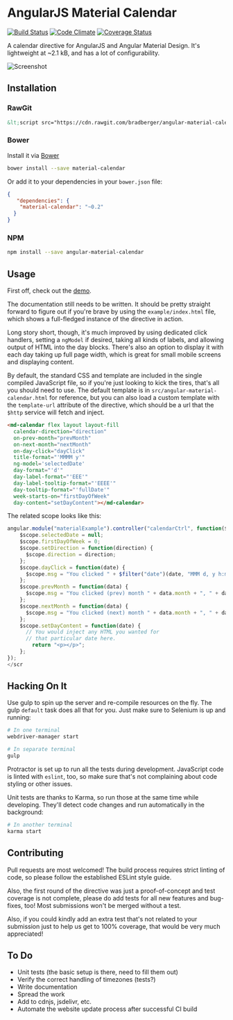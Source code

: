 # AngularJS Material Calendar

[![Build Status](https://semaphoreci.com/api/v1/projects/be573f04-507e-4659-ad3b-0611db2227eb/540401/badge.svg)](https://semaphoreci.com/brad/angular-material-calendar)
[![Code Climate](https://codeclimate.com/github/bradberger/angular-material-calendar/badges/gpa.svg)](https://codeclimate.com/github/bradberger/angular-material-calendar)
[![Coverage Status](https://coveralls.io/repos/bradberger/angular-material-calendar/badge.svg?branch=master&service=github)](https://coveralls.io/github/bradberger/angular-material-calendar?branch=master)

A calendar directive for AngularJS and Angular Material Design.
It's lightweight at ~2.1 kB, and has a lot of configurability.

![Screenshot](http://i.imgur.com/Ckcq2a2.png)

## Installation

### RawGit

```html
&lt;script src="https://cdn.rawgit.com/bradberger/angular-material-calendar/master/dist/angular-material-calendar.js"&gt;&lt;script&gt;
```

### Bower

Install it via [Bower](//bower.io)

```bash
bower install --save material-calendar
```

Or add it to your dependencies in your `bower.json` file:

```json
{
   "dependencies": {
    "material-calendar": "~0.2"
  }
}
```

### NPM

```bash
npm install --save angular-material-calendar
```

## Usage

First off, check out the [demo](https://angular-material-calendar.bradb.net).

The documentation still needs to be written. It should be pretty
straight forward to figure out if you're brave by using the
`example/index.html` file, which shows a full-fledged instance
of the directive in action.

Long story short, though, it's much improved by using dedicated
click handlers, setting a `ngModel` if desired, taking all
kinds of labels, and allowing output of HTML into the day blocks.
There's also an option to display it with each day taking up full page
width, which is great for small mobile screens and displaying content.

By default, the standard CSS and template are included in the single
compiled JavaScript file, so if you're just looking to kick the tires,
that's all you should need to use. The default template is in
`src/angular-material-calendar.html` for reference, but you can also
load a custom template with the `template-url` attribute of the
directive, which should be a url that the `$http` service will fetch
and inject.

```html
<md-calendar flex layout layout-fill
  calendar-direction="direction"
  on-prev-month="prevMonth"
  on-next-month="nextMonth"
  on-day-click="dayClick"
  title-format="'MMMM y'"
  ng-model='selectedDate'
  day-format="'d'"
  day-label-format="'EEE'"
  day-label-tooltip-format="'EEEE'"
  day-tooltip-format="'fullDate'"
  week-starts-on="firstDayOfWeek"
  day-content="setDayContent"></md-calendar>
```

The related scope looks like this:

```javascript
angular.module("materialExample").controller("calendarCtrl", function($scope, $filter) {
    $scope.selectedDate = null;
    $scope.firstDayOfWeek = 0;
    $scope.setDirection = function(direction) {
      $scope.direction = direction;
    };
    $scope.dayClick = function(date) {
      $scope.msg = "You clicked " + $filter("date")(date, "MMM d, y h:mm:ss a Z");
    };
    $scope.prevMonth = function(data) {
      $scope.msg = "You clicked (prev) month " + data.month + ", " + data.year;
    };
    $scope.nextMonth = function(data) {
      $scope.msg = "You clicked (next) month " + data.month + ", " + data.year;
    };
    $scope.setDayContent = function(date) {
      // You would inject any HTML you wanted for
      // that particular date here.
        return "<p></p>";
    };
});
</scr
```

## Hacking On It

Use gulp to spin up the server and re-compile resources on the fly. The
gulp `default` task does all that for you. Just make sure to Selenium is
up and running:

```bash
# In one terminal
webdriver-manager start
```

```bash
# In separate terminal
gulp
```

Protractor is set up to run all the tests during development. JavaScript code
is linted with `eslint`, too, so make sure that's not complaining about code
styling or other issues.

Unit tests are thanks to Karma, so run those at the same time while developing.
They'll detect code changes and run automatically in the background:

```bash
# In another terminal
karma start
```

## Contributing

Pull requests are most welcomed! The build process requires strict linting
of code, so please follow the established ESLint style guide.

Also, the first round of the directive was just a proof-of-concept and test
coverage is not complete, please do add tests for all new features and
bug-fixes, too! Most submissions won't be merged without a test.

Also, if you could kindly add an extra test that's not related to your
submission just to help us get to 100% coverage, that would be very much
appreciated!

## To Do

- Unit tests (the basic setup is there, need to fill them out)
- Verify the correct handling of timezones (tests?)
- Write documentation
- Spread the work
- Add to cdnjs, jsdelivr, etc.
- Automate the website update process after successful CI build
